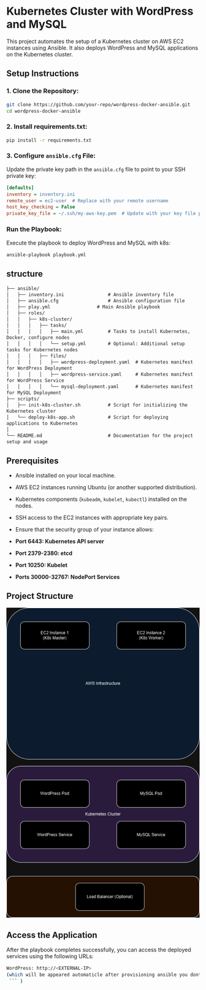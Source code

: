 # Kubernetes Cluster with WordPress and MySQL

This project automates the setup of a Kubernetes cluster on AWS EC2 instances using Ansible. It also deploys WordPress and MySQL applications on the Kubernetes cluster.

## Setup Instructions

### 1. **Clone the Repository:**

```bash
git clone https://github.com/your-repo/wordpress-docker-ansible.git
cd wordpress-docker-ansible
```
### 2. Install requirements.txt:

```bash
pip install -r requirements.txt
```
### 3. Configure `ansible.cfg` File:
Update the private key path in the `ansible.cfg` file to point to your SSH private key:

```ini
[defaults]
inventory = inventory.ini
remote_user = ec2-user  # Replace with your remote username
host_key_checking = False
private_key_file = ~/.ssh/my-aws-key.pem  # Update with your key file path
```

### Run the Playbook:
Execute the playbook to deploy WordPress and MySQL with k8s:

```bash
ansible-playbook playbook.yml
```

## structure
```
├── ansible/
│   ├── inventory.ini                # Ansible inventory file
│   ├── ansible.cfg                  # Ansible configuration file
│   ├── play.yml                 # Main Ansible playbook
│   ├── roles/
│   │   ├── k8s-cluster/
│   │   │   ├── tasks/
│   │   │   │   ├── main.yml         # Tasks to install Kubernetes, Docker, configure nodes
│   │   │   │   └── setup.yml        # Optional: Additional setup tasks for Kubernetes nodes
│   │   │   ├── files/
│   │   │   │   ├── wordpress-deployment.yaml  # Kubernetes manifest for WordPress Deployment
│   │   │   │   ├── wordpress-service.yaml     # Kubernetes manifest for WordPress Service
│   │   │   │   └── mysql-deployment.yaml      # Kubernetes manifest for MySQL Deployment
├── scripts/
│   ├── init-k8s-cluster.sh          # Script for initializing the Kubernetes cluster
│   └── deploy-k8s-app.sh            # Script for deploying applications to Kubernetes
│
└── README.md                        # Documentation for the project setup and usage
```

## Prerequisites

- Ansible installed on your local machine.
- AWS EC2 instances running Ubuntu (or another supported distribution).
- Kubernetes components (`kubeadm`, `kubelet`, `kubectl`) installed on the nodes.
- SSH access to the EC2 instances with appropriate key pairs.
-  Ensure that the security group of your instance allows:

- **Port 6443: Kubernetes API server**
- **Port 2379-2380: etcd**
- **Port 10250: Kubelet**
- **Ports 30000-32767: NodePort Services**


## Project Structure

![Kubernetes Architecture](diagrams/k8s_architecture.drawio.png)

## Access the Application
After the playbook completes successfully, you can access the deployed services using the following URLs:

```bash
WordPress: http://<EXTERNAL-IP> 
(which will be appeared automaticle after provisioning ansible you dont need to run ``` kubectl get svc
 ``` )
```



























